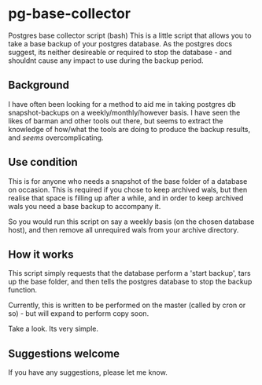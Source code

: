 pg-base-collector
=================

Postgres base collector script (bash)
This is a little script that allows you to take a base backup of your postgres database. As the postgres docs suggest, 
its neither desireable or required to stop the database - and shouldnt cause any impact to use during the backup period. 

Background
----------
I have often been looking for a method to aid me in taking postgres db snapshot-backups on a weekly/monthly/however
basis. I have seen the likes of barman and other tools out there, but seems to extract the knowledge of how/what the 
tools are doing to produce the backup results, and _seems_ overcomplicating. 

Use condition
-------------
This is for anyone who needs a snapshot of the base folder of a database on occasion. This is required if you chose 
to keep archived wals, but then realise that space is filling up after a while, and in order to keep archived wals 
you need a base backup to accompany it.

So you would run this script on say a weekly basis (on the chosen database host), and then remove all unrequired wals 
from your archive directory. 

How it works
------------
This script simply requests that the database perform a 'start backup', tars up the base folder, and then tells the 
postgres database to stop the backup function. 

Currently, this is written to be performed on the master (called by cron or so) - but will expand to perform copy soon. 

Take a look. Its very simple. 

Suggestions welcome
-------------------
If you have any suggestions, please let me know. 
